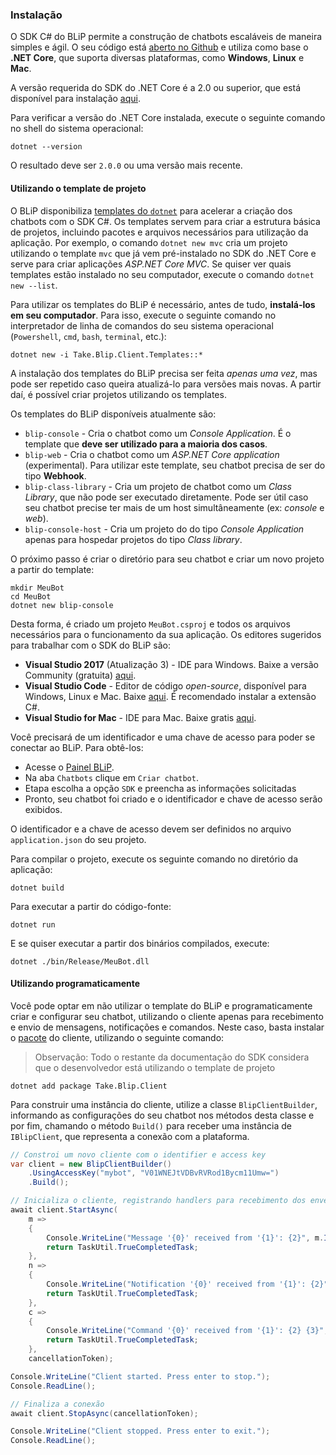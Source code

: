 ### Instalação

O SDK C# do BLiP permite a construção de chatbots escaláveis de maneira simples e ágil. O seu código está [aberto no Github](https://github.com/takenet/blip-sdk-csharp) e utiliza como base o **.NET Core**, que suporta diversas plataformas, como **Windows**, **Linux** e **Mac**. 

A versão requerida do SDK do .NET Core é a 2.0 ou superior, que está disponível para instalação [aqui](https://dot.net/core).

Para verificar a versão do .NET Core instalada, execute o seguinte comando no shell do sistema operacional:

```
dotnet --version
```

O resultado deve ser `2.0.0` ou uma versão mais recente.

#### Utilizando o template de projeto

O BLiP disponibiliza [templates do `dotnet`](https://github.com/dotnet/templating) para acelerar a criação dos chatbots com o SDK C#. Os templates servem para criar a estrutura básica de projetos, incluindo pacotes e arquivos necessários para utilização da aplicação. Por exemplo, o comando `dotnet new mvc` cria um projeto utilizando o template `mvc` que já vem pré-instalado no SDK do .NET Core e serve para criar aplicações *ASP.NET Core MVC*. Se quiser ver quais templates estão instalado no seu computador, execute o comando `dotnet new --list`.

Para utilizar os templates do BLiP é necessário, antes de tudo, **instalá-los em seu computador**. Para isso, execute o seguinte comando no interpretador de linha de comandos do seu sistema operacional (`Powershell`, `cmd`, `bash`, `terminal`, etc.):

```
dotnet new -i Take.Blip.Client.Templates::*
```

A instalação dos templates do BLiP precisa ser feita *apenas uma vez*, mas pode ser repetido caso queira atualizá-lo para versões mais novas. A partir daí, é possível criar projetos utilizando os templates. 

Os templates do BLiP disponíveis atualmente são:

- `blip-console` - Cria o chatbot como um *Console Application*. É o template que **deve ser utilizado para a maioria dos casos**.
- `blip-web` - Cria o chatbot como um *ASP.NET Core application* (experimental). Para utilizar este template, seu chatbot precisa de ser do tipo **Webhook**.
- `blip-class-library` - Cria um projeto de chatbot como um *Class Library*, que não pode ser executado diretamente. Pode ser útil caso seu chatbot precise ter mais de um host simultâneamente (ex: *console* e *web*).
- `blip-console-host` - Cria um projeto do do tipo *Console Application* apenas para hospedar projetos do tipo *Class library*.

O próximo passo é criar o diretório para seu chatbot e criar um novo projeto a partir do template:

```
mkdir MeuBot
cd MeuBot
dotnet new blip-console
```

Desta forma, é criado um projeto `MeuBot.csproj` e todos os arquivos necessários para o funcionamento da sua aplicação. Os editores sugeridos para trabalhar com o SDK do BLiP são:

- **Visual Studio 2017** (Atualização 3) - IDE para Windows. Baixe a versão Community (gratuita) [aqui](https://www.visualstudio.com/vs/community/).
- **Visual Studio Code** - Editor de código *open-source*, disponível para Windows, Linux e Mac. Baixe [aqui](https://code.visualstudio.com/). É recomendado instalar a extensão C#.
- **Visual Studio for Mac** - IDE para Mac. Baixe gratis [aqui](https://www.visualstudio.com/vs/visual-studio-mac/).

Você precisará de um identificador e uma chave de acesso para poder se conectar ao BLiP. Para obtê-los:
- Acesse o [Painel BLiP](https://portal.blip.ai).
- Na aba `Chatbots` clique em `Criar chatbot`.
- Etapa escolha a opção `SDK` e preencha as informações solicitadas
- Pronto, seu chatbot foi criado e o identificador e chave de acesso serão exibidos.

O identificador e a chave de acesso devem ser definidos no arquivo `application.json` do seu projeto.

Para compilar o projeto, execute os seguinte comando no diretório da aplicação:

```
dotnet build
```

Para executar a partir do código-fonte:

```
dotnet run
```

E se quiser executar a partir dos binários compilados, execute:

```
dotnet ./bin/Release/MeuBot.dll
```

#### Utilizando programaticamente

Você pode optar em não utilizar o template do BLiP e programaticamente criar e configurar seu chatbot, utilizando o cliente apenas para recebimento e envio de mensagens, notificações e comandos. Neste caso, basta instalar o [pacote](https://www.nuget.org/packages/Take.Blip.Client) do cliente, utilizando o seguinte comando:

> Observação: Todo o restante da documentação do SDK considera que o desenvolvedor está utilizando o template de projeto

```
dotnet add package Take.Blip.Client
```

Para construir uma instância do cliente, utilize a classe `BlipClientBuilder`, informando as configurações do seu chatbot nos métodos desta classe e por fim, chamando o método `Build()` para receber uma instância de `IBlipClient`, que representa a conexão com a plataforma.

```csharp
// Constroi um novo cliente com o identifier e access key
var client = new BlipClientBuilder()
    .UsingAccessKey("mybot", "V01WNEJtVDBvRVRod1Bycm11Umw=")
    .Build();

// Inicializa o cliente, registrando handlers para recebimento dos envelopes
await client.StartAsync(
    m =>
    {
        Console.WriteLine("Message '{0}' received from '{1}': {2}", m.Id, m.From, m.Content);
        return TaskUtil.TrueCompletedTask;
    },
    n =>
    {
        Console.WriteLine("Notification '{0}' received from '{1}': {2}", n.Id, n.From, n.Event);
        return TaskUtil.TrueCompletedTask;
    },
    c =>
    {
        Console.WriteLine("Command '{0}' received from '{1}': {2} {3}", c.Id, c.From, c.Method, c.Uri);
        return TaskUtil.TrueCompletedTask;
    },
    cancellationToken);

Console.WriteLine("Client started. Press enter to stop.");
Console.ReadLine();

// Finaliza a conexão
await client.StopAsync(cancellationToken);

Console.WriteLine("Client stopped. Press enter to exit.");
Console.ReadLine();
```
